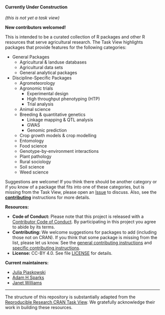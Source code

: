 #### Currently Under Construction

*(this is not yet a task view)*

**New contributors welcomed!**

This is intended to be a curated collection of R packages and other R resources that serve agricultural research. The Task View highlights packages that provide features for the following categories:

* General Packages   
  * Agricultural & landuse databases   
  * Agricultural data sets  
  * General analytical packages  
* Discipline-Specific Packages  
  * Agrometeorology  
  * Agronomic trials  
      * Experimental design   
      * High throughput phenotyping (HTP)   
      * Trial analysis
  * Animal science  
  * Breeding & quantitative genetics  
    * Linkage mapping & QTL analysis   
    * GWAS  
    * Genomic prediction   
  * Crop growth models & crop modelling  
  * Entomology  
  * Food science  
  * Genotype-by-environment interactions  
  * Plant pathology  
  * Rural sociology  
  * Soil science  
  * Weed science  

Suggestions are welcome! If you think there should be another category or if you know of a package that fits into one of these categories, but is missing from the Task View, please open an [Issue][new-issue] to discuss. Also, see the **[contributing](.github/CONTRIBUTING.md)** instructions for more details. 

[new-issue]: https://github.com/jpiaskowski/ctv-agriculture/issues/new?template=package_suggestion.md

[ctv-svn]: https://r-forge.r-project.org/projects/ctv/

[R-Forge]: https://r-forge.r-project.org/


**Resources:**

* **Code of Conduct:** Please note that this project is released with a
[Contributor Code of Conduct](.github/CODE_OF_CONDUCT.md). By participating in this
project you agree to abide by its terms.
* **Contributing:** We welcome suggestions for packages to add (including those not on CRAN). If you think that some package is missing from the list, please let us know. See the [general contributing instructions](https://github.com/cran-task-views/ctv/blob/main/Contributing.md) and
[specific contributing instructions](.github/CONTRIBUTING.md). 
* **License:** CC-BY 4.0. See file [LICENSE](.github/LICENSE) for details.

**Current maintainers:**

* [Julia Piaskowski](@jpiaskowski)
* [Adam H Sparks](@adamhsparks)
* [Janet Williams](@janetw)


---------------------------------

The structure of this repository is substantially adapted from the [Reproducible Research CRAN Task View](https://github.com/jdblischak/reproducible-research-ctv). We gratefully acknowledge their work in building these resources.  

